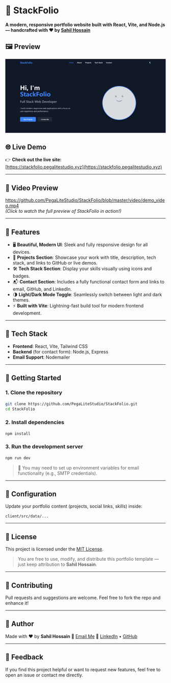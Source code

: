 # 🚀 StackFolio

**A modern, responsive portfolio website built with React, Vite, and Node.js — handcrafted with ❤️ by [Sahil Hossain](https://sahil.pegalite.com/)**

## 🖼️ Preview
![StackFolio Banner](/images/img1.png) <!-- Replace with actual banner image -->


## 🌐 Live Demo

👉 **Check out the live site:**  
[https://stackfolio.pegalitestudio.xyz](https://stackfolio.pegalitestudio.xyz)

---

## 🎥 Video Preview

https://github.com/PegaLiteStudio/StackFolio/blob/master/video/demo_video.mp4  
*(Click to watch the full preview of StackFolio in action!)*

---

## 🌟 Features

- 🖥️ **Beautiful, Modern UI**: Sleek and fully responsive design for all devices.
- 📁 **Projects Section**: Showcase your work with title, description, tech stack, and links to GitHub or live demos.
- 🛠️ **Tech Stack Section**: Display your skills visually using icons and badges.
- 📬 **Contact Section**: Includes a fully functional contact form and links to email, GitHub, and LinkedIn.
- 🌗 **Light/Dark Mode Toggle**: Seamlessly switch between light and dark themes.
- ⚡ **Built with Vite**: Lightning-fast build tool for modern frontend development.

---

## 🧰 Tech Stack

- **Frontend**: React, Vite, Tailwind CSS
- **Backend** (for contact form): Node.js, Express
- **Email Support**: Nodemailer 

---

## 📂 Getting Started

### 1. Clone the repository
```bash
git clone https://github.com/PegaLiteStudio/StackFolio.git
cd StackFolio
````

### 2. Install dependencies

```bash
npm install
```

### 3. Run the development server

```bash
npm run dev
```

> 🔧 You may need to set up environment variables for email functionality (e.g., SMTP credentials).

---

## 🔧 Configuration

Update your portfolio content (projects, social links, skills) inside:

```
client/src/data/...
```

---

## 📄 License

This project is licensed under the [MIT License](./LICENSE).

> You are free to use, modify, and distribute this portfolio template — just keep attribution to **Sahil Hossain**.

---

## 🙌 Contributing

Pull requests and suggestions are welcome. Feel free to fork the repo and enhance it!

---

## 👤 Author

Made with ❤️ by **Sahil Hossain**
📧 [Email Me](mailto:sahilthegeek999@gmail.com)
🔗 [LinkedIn](https://linkedin.com/in/sahilthegeek) • [GitHub](https://github.com/PegaLiteStudio/)

---

## 💬 Feedback

If you find this project helpful or want to request new features, feel free to open an issue or contact me directly.


